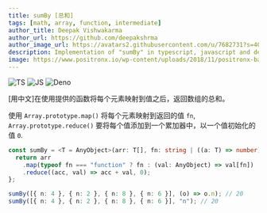 ```yaml
---
title: sumBy [总和]
tags: [math, array, function, intermediate]
author_title: Deepak Vishwakarma
author_url: https://github.com/deepakshrma
author_image_url: https://avatars2.githubusercontent.com/u/7682731?s=400
description: Implementation of "sumBy" in typescript, javascript and deno.
image: https://www.positronx.io/wp-content/uploads/2018/11/positronx-banner-1152-1.jpg
---
```


![TS](https://img.shields.io/badge/supports-typescript-blue.svg?style=flat-square)
![JS](https://img.shields.io/badge/supports-javascript-yellow.svg?style=flat-square)
![Deno](https://img.shields.io/badge/supports-deno-green.svg?style=flat-square)

[用中文]在使用提供的函数将每个元素映射到值之后，返回数组的总和。

使用 `Array.prototype.map()` 将每个元素映射到返回的值 `fn`, `Array.prototype.reduce()` 要将每个值添加到一个累加器中，以一个值初始化的值 `0`.

```ts title="typescript"
const sumBy = <T = AnyObject>(arr: T[], fn: string | ((a: T) => number)) => {
  return arr
    .map(typeof fn === "function" ? fn : (val: AnyObject) => val[fn])
    .reduce((acc, val) => acc + val, 0);
};
```

```ts title="typescript"
sumBy([{ n: 4 }, { n: 2 }, { n: 8 }, { n: 6 }], (o) => o.n); // 20
sumBy([{ n: 4 }, { n: 2 }, { n: 8 }, { n: 6 }], "n"); // 20
```
